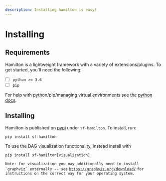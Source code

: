 ```yaml
---
description: Installing hamilton is easy!
---
```


# Installing

## Requirements

Hamilton is a lightweight framework with a variety of extensions/plugins. To get started, you'll need the following:

* [ ] `python >= 3.6`
* [ ] `pip`

For help with python/pip/managing virtual environments see the [python docs](https://docs.python.org/3/tutorial/venv.html).

## **Installing**

Hamilton is published on [pypi](https://pypi.org/project/sf-hamilton/1.1.1/) under `sf-hamilton`. To install, run:

`pip install sf-hamilton`

To use the DAG visualization functionality, instead install with&#x20;

`pip install sf-hamilton[visualization]`

``Note: for visualization you may additionally need to install `graphviz` externally -- see`` [`https://graphviz.org/download/`](https://graphviz.org/download/) `for instructions on the correct way for your operating system.`
